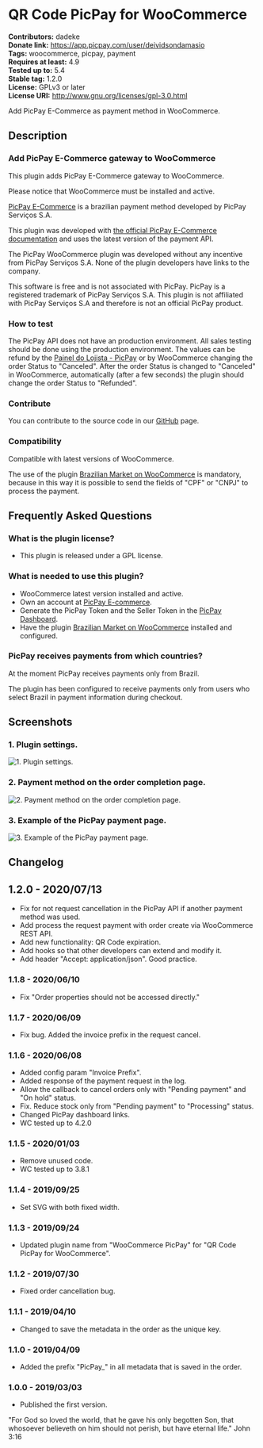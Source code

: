 # QR Code PicPay for WooCommerce #
**Contributors:** dadeke  
**Donate link:** https://app.picpay.com/user/deividsondamasio  
**Tags:** woocommerce, picpay, payment  
**Requires at least:** 4.9  
**Tested up to:** 5.4  
**Stable tag:** 1.2.0  
**License:** GPLv3 or later  
**License URI:** http://www.gnu.org/licenses/gpl-3.0.html  

Add PicPay E-Commerce as payment method in WooCommerce.

## Description ##

### Add PicPay E-Commerce gateway to WooCommerce ###

This plugin adds PicPay E-Commerce gateway to WooCommerce.

Please notice that WooCommerce must be installed and active.

[PicPay E-Commerce](https://ecommerce.picpay.com/) is a brazilian payment method developed by PicPay Serviços S.A.

This plugin was developed with [the official PicPay E-Commerce documentation](https://ecommerce.picpay.com/doc/) and uses the latest version of the payment API.

The PicPay WooCommerce plugin was developed without any incentive from PicPay Serviços S.A.
None of the plugin developers have links to the company.

This software is free and is not associated with PicPay. PicPay is a registered trademark of PicPay Serviços S.A. This plugin is not affiliated with PicPay Serviços S.A and therefore is not an official PicPay product.

### How to test ###

The PicPay API does not have an production environment. All sales testing should be done using the production environment.
The values can be refund by the [Painel do Lojista - PicPay](https://lojista.picpay.com/login) or by WooCommerce changing the order Status to "Canceled".
After the order Status is changed to "Canceled" in WooCommerce, automatically (after a few seconds) the plugin should change the order Status to "Refunded".

### Contribute ###

You can contribute to the source code in our [GitHub](https://github.com/dadeke/woo-picpay) page.

### Compatibility ###

Compatible with latest versions of WooCommerce.

The use of the plugin [Brazilian Market on WooCommerce](http://wordpress.org/plugins/woocommerce-extra-checkout-fields-for-brazil/) is mandatory, because in this way it is possible to send the fields of "CPF" or "CNPJ" to process the payment.

## Frequently Asked Questions ##

### What is the plugin license? ###

* This plugin is released under a GPL license.

### What is needed to use this plugin? ###

* WooCommerce latest version installed and active.
* Own an account at [PicPay E-commerce](https://ecommerce.picpay.com/ "PicPay E-commerce").
* Generate the PicPay Token and the Seller Token in the [PicPay Dashboard](https://lojista.picpay.com/login "PicPay Dashboard").
* Have the plugin [Brazilian Market on WooCommerce](http://wordpress.org/plugins/woocommerce-extra-checkout-fields-for-brazil/) installed and configured.

### PicPay receives payments from which countries? ###

At the moment PicPay receives payments only from Brazil.

The plugin has been configured to receive payments only from users who select Brazil in payment information during checkout.

## Screenshots ##

### 1. Plugin settings. ###
![1. Plugin settings.](http://ps.w.org/woo-picpay/assets/screenshot-1.png)

### 2. Payment method on the order completion page. ###
![2. Payment method on the order completion page.](http://ps.w.org/woo-picpay/assets/screenshot-2.png)

### 3. Example of the PicPay payment page. ###
![3. Example of the PicPay payment page.](http://ps.w.org/woo-picpay/assets/screenshot-3.png)

## Changelog ##

## 1.2.0 - 2020/07/13 ##

* Fix for not request cancellation in the PicPay API if another payment method was used.
* Add process the request payment with order create via WooCommerce REST API.
* Add new functionality: QR Code expiration.
* Add hooks so that other developers can extend and modify it.
* Add header "Accept: application/json". Good practice.

### 1.1.8 - 2020/06/10 ###

* Fix "Order properties should not be accessed directly."

### 1.1.7 - 2020/06/09 ###

* Fix bug. Added the invoice prefix in the request cancel.

### 1.1.6 - 2020/06/08 ###

* Added config param "Invoice Prefix".
* Added response of the payment request in the log.
* Allow the callback to cancel orders only with "Pending payment" and "On hold" status.
* Fix. Reduce stock only from "Pending payment" to "Processing" status.
* Changed PicPay dashboard links.
* WC tested up to 4.2.0

### 1.1.5 - 2020/01/03 ###

* Remove unused code.
* WC tested up to 3.8.1

### 1.1.4 - 2019/09/25 ###

* Set SVG with both fixed width.

### 1.1.3 - 2019/09/24 ###

* Updated plugin name from "WooCommerce PicPay" for "QR Code PicPay for WooCommerce".

### 1.1.2 - 2019/07/30 ###

* Fixed order cancellation bug.

### 1.1.1 - 2019/04/10 ###

* Changed to save the metadata in the order as the unique key.

### 1.1.0 - 2019/04/09 ###

* Added the prefix "PicPay_" in all metadata that is saved in the order.

### 1.0.0 - 2019/03/03 ###

* Published the first version.

"For God so loved the world, that he gave his only begotten Son, that whosoever believeth on him should not perish, but have eternal life." John 3:16